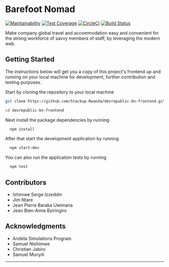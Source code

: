 # Barefoot Nomad

[![Maintainability](https://api.codeclimate.com/v1/badges/87b3b342d9dca9a73afb/maintainability)](https://codeclimate.com/github/Stackup-Rwanda/devrepublic-bn-frontend/maintainability) [![Test Coverage](https://api.codeclimate.com/v1/badges/87b3b342d9dca9a73afb/test_coverage)](https://codeclimate.com/github/Stackup-Rwanda/devrepublic-bn-frontend/test_coverage) [![CircleCI](https://circleci.com/gh/Stackup-Rwanda/devrepublic-bn-frontend.svg?style=svg)](https://circleci.com/gh/Stackup-Rwanda/devrepublic-bn-frontend) [![Build Status](https://travis-ci.org/Stackup-Rwanda/devrepublic-bn-frontend.svg?branch=develop)](https://travis-ci.org/Stackup-Rwanda/devrepublic-bn-frontend)

Make company global travel and accommodation easy and convenient for the strong workforce of savvy members of staff, by leveraging the modern web.
## Getting Started

The instructions below will get you a copy of this project's frontend up and running on your local machine for development, further contribution and testing purposes. 

Start by cloning the repository to your local machine
```bash
git clone https://github.com/Stackup-Rwanda/devrepublic-bn-frontend.git

cd devrepublic-bn-frontend
```
Next install the package dependencies by running

```bash
  npm install
```
After that start  the development application by running

```bash
  npm start:dev
```

You can also run the application tests by running

```bash
  npm test
```
## Contributors
- Ishimwe Serge Izzeddin
- Jim Ntare
- Jean Pierre Baraka Uwimana
- Jean Bien-Aime Byiringiro

## Acknowledgments

* Andela Simulations Program
* Samuel Nishimwe
* Christian Jabiro
* Samuel Munyili

---
